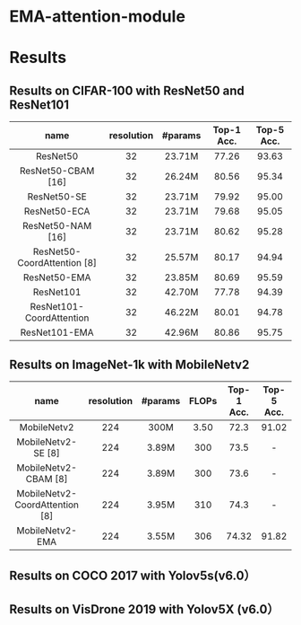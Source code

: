 # EMA-attention-module


# Results 

## Results on CIFAR-100 with ResNet50 and ResNet101
| name | resolution | #params | Top-1 Acc. | Top-5 Acc. |
| :---: | :---: | :---: | :---: | :---: |
| ResNet50 | 32 | 23.71M | 77.26 | 93.63 |
| ResNet50-CBAM [16]| 32 | 26.24M | 80.56 | 95.34 |
| ResNet50-SE| 32 | 23.71M | 79.92 | 95.00 |
| ResNet50-ECA| 32 | 23.71M | 79.68 | 95.05 |
| ResNet50-NAM [16]| 32 | 23.71M | 80.62 | 95.28 |
| ResNet50-CoordAttention [8]| 32 | 25.57M | 80.17 | 94.94 |
| ResNet50-EMA| 32 | 23.85M | 80.69 | 95.59 |
| ResNet101| 32 | 42.70M | 77.78 | 94.39 |
| ResNet101-CoordAttention| 32 | 46.22M | 80.01 | 94.78 |
| ResNet101-EMA| 32 | 42.96M | 80.86 | 95.75 |

## Results on ImageNet-1k with MobileNetv2 
| name | resolution | #params | FLOPs | Top-1 Acc. | Top-5 Acc. |
| :---: | :---: | :---: | :---: | :---: | :---: |
| MobileNetv2 | 224 | 300M | 3.50 | 72.3 | 91.02 |
| MobileNetv2-SE [8]| 224 | 3.89M | 300 | 73.5 | - |
| MobileNetv2-CBAM [8]| 224 | 3.89M | 300 | 73.6 | - |
| MobileNetv2-CoordAttention [8]| 224 | 3.95M | 310 | 74.3 | - |
| MobileNetv2-EMA| 224 | 3.55M | 306 | 74.32 | 91.82 |

## Results on COCO 2017 with Yolov5s(v6.0）

## Results on VisDrone 2019 with Yolov5X (v6.0）
